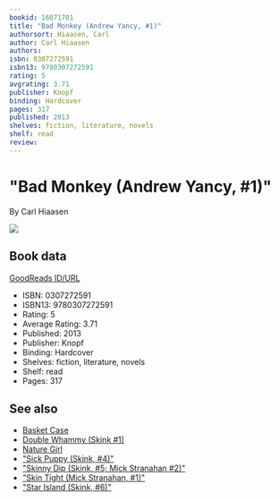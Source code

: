 ```yaml
---
bookid: 16071701
title: "Bad Monkey (Andrew Yancy, #1)"
authorsort: Hiaasen, Carl
author: Carl Hiaasen
authors: 
isbn: 0307272591
isbn13: 9780307272591
rating: 5
avgrating: 3.71
publisher: Knopf
binding: Hardcover
pages: 317
published: 2013
shelves: fiction, literature, novels
shelf: read
review: 
---
```


# "Bad Monkey (Andrew Yancy, #1)"

By Carl Hiaasen

![](https://i.gr-assets.com/images/S/compressed.photo.goodreads.com/books/1359148688l/16071701.jpg)

## Book data

[GoodReads ID/URL](https://www.goodreads.com/book/show/16071701)

- ISBN: 0307272591
- ISBN13: 9780307272591
- Rating: 5
- Average Rating: 3.71
- Published: 2013
- Publisher: Knopf
- Binding: Hardcover
- Shelves: fiction, literature, novels
- Shelf: read
- Pages: 317


## See also

- [Basket Case](Basket_Case.md)
- [Double Whammy (Skink #1)](Double_Whammy_Skink_1.md)
- [Nature Girl](Nature_Girl.md)
- ["Sick Puppy (Skink, #4)"](Sick_Puppy_Skink__4.md)
- ["Skinny Dip (Skink, #5; Mick Stranahan #2)"](Skinny_Dip_Skink__5;_Mick_Stranahan_2.md)
- ["Skin Tight (Mick Stranahan, #1)"](Skin_Tight_Mick_Stranahan__1.md)
- ["Star Island (Skink, #6)"](Star_Island_Skink__6.md)
